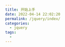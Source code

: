 ```yaml
---
title: 开始上手
date: 2022-04-14 22:02:20
permalink: /jquery/index/
categories:
  - jquery
tags:
  - 
---
```



